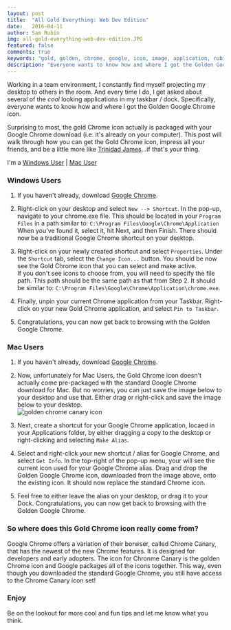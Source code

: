 ```yaml
---
layout: post
title:  "All Gold Everything: Web Dev Edition"
date:   2016-04-11
author: Sam Rubin
img: all-gold-everything-web-dev-edition.JPG
featured: false
comments: true
keywords: "gold, golden, chrome, google, icon, image, application, rubin, sam"
description: "Everyone wants to know how and where I got the Golden Google Chrome icon. Surprising to most, the gold Chrome icon actually is packaged with your Google Chrome download (i.e. it's already on your computer). This post will walk through how you can get the Gold Chrome icon."
---
```


Working in a team environment, I constantly find myself projecting my desktop to others in the room. And every time I do, I get asked about several of the *cool* looking applications in my taskbar / dock. Specifically, everyone wants to know how and where I got the Golden Google Chrome icon.

Surprising to most, the gold Chrome icon actually is packaged with your Google Chrome download (i.e. it's already on your computer). This post will walk through how you can get the Gold Chrome icon, impress all your friends, and be a little more like <a href="https://soundcloud.com/trinidad-jame/all-gold-everything" target="_blank">Trinidad James</a>...if that's your thing.

I'm a [Windows User](#windows) &#124; [Mac User](#mac) 


<h3 id="windows">Windows Users</h3>

1. If you haven't already, download <a href="https://www.google.com/chrome/browser/desktop/" target="_blank">Google Chrome</a>.

2. Right-click on your desktop and select `New --> Shortcut`. In the pop-up, navigate to your chrome.exe file. This should be located in your `Program Files` in a path similar to: `C:\Program Files\Google\Chrome\Application`  
  When you've found it, select it, hit Next, and then Finish. There should now be a traditional Google Chrome shortcut on your desktop.  

3. Right-click on your newly created shortcut and select `Properties`. Under the `Shortcut` tab, select the `Change Icon...` button. You should be now see the Gold Chrome icon that you can select and make active.  
  If you don't see icons to choose from, you will need to specify the file path. This path should be the same path as that from Step 2. It should be similar to: `C:\Program Files\Google\Chrome\Application\chrome.exe`.

4. Finally, unpin your current Chrome application from your Taskbar. Right-click on your new Gold Chrome application, and select `Pin to Taskbar`.

5. Congratulations, you can now get back to browsing with the Golden Google Chrome.


<h3 id="mac">Mac Users</h3>

1. If you haven't already, download [Google Chrome](https://www.google.com/chrome/browser/desktop/).

2. Now, unfortunately for Mac Users, the Gold Chrome icon doesn't actually come pre-packaged with the standard Google Chrome download for Mac. But no worries, you can just save the image below to your desktop and use that. Either drag or right-click and save the image below to your desktop.  
  ![golden chrome canary icon]({{site.baseurl}}/img/blog/chrome-canary.ico "Golden Google Chrome")

3. Next, create a shortcut for your Google Chrome application, locaed in your Applications folder, by either dragging a copy to the desktop or right-clicking and selecting `Make Alias`.

4. Select and right-click your new shortcut / alias for Google Chrome, and select `Get Info`. In the top-right of the pop-up menu, your will see the current icon used for your Google Chrome alias. Drag and drop the Golden Google Chrome icon, downloaded from the image above, onto the existing icon. It should now replace the standard Chrome icon.

5. Feel free to either leave the alias on your desktop, or drag it to your Dock. Congratulations, you can now get back to browsing with the Golden Google Chrome.


### So where does this Gold Chrome icon really come from?

Google Chrome offers a variation of their borwser, called Chrome Canary, that has the newest of the new Chrome features. It is designed for developers and early adopters. The icon for Chronme Canary is the golden Chrome icon and Google packages all of the icons together. This way, even though you downloaded the standard Google Chrome, you still have access to the Chrome Canary icon set!

### Enjoy

Be on the lookout for more cool and fun tips and let me know what you think.

